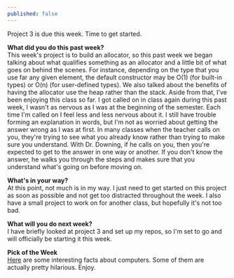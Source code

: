 ```yaml
---
published: false
---
```

Project 3 is due this week. Time to get started.

**What did you do this past week?**  
This week's project is to build an allocator, so this past week we began talking about what qualifies something as an allocator and a little bit of what goes on behind the scenes. For instance, depending on the type that you use far any given element, the default constructor may be O(1) (for built-in types) or O(n) (for user-defined types). We also talked about the benefits of having the allocator use the heap rather than the stack. Aside from that, I've been enjoying this class so far. I got called on in class again during this past week, I wasn't as nervous as I was at the beginning of the semester. Each time I'm called on I feel less and less nervous about it. I still have trouble forming an explanation in words, but I'm not as worried about getting the answer wrong as I was at first. In many classes when the teacher calls on you, they're trying to see what you already know rather than trying to make sure you understand. With Dr. Downing, if he calls on you, then you're expected to get to the answer in one way or another. If you don't know the answer, he walks you through the steps and makes sure that you understand what's going on before moving on.

**What's in your way?**  
At this point, not much is in my way. I just need to get started on this project as soon as possible and not get too distracted throughout the week. I also have a small project to work on for another class, but hopefully it's not too bad. 

**What will you do next week?**  
I have briefly looked at project 3 and set up my repos, so I'm set to go and will officially be starting it this week.

**Pick of the Week**  
[Here](http://www.kickassfacts.com/30-kickass-interesting-facts-about-computers/) are some interesting facts about computers. Some of them are actually pretty hilarious. Enjoy.
